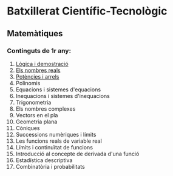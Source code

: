# Batxillerat Científic-Tecnològic
## Matemàtiques
### Continguts de 1r any:

1. [Lògica i demostració](log_dem.md)
2. [Els nombres reals](reals.md)
3. [Potències i arrels](pot_arrel.md)
4. Polinomis
5. Equacions i sistemes d'equacions
6. Inequacions i sistemes d'inequacions
7. Trigonometria
8. Els nombres complexes
9. Vectors en el pla
10. Geometria plana
11. Còniques
12. Successions numèriques i límits
13. Les funcions reals de variable real
14. Límits i continuïtat de funcions
15. Introducció al concepte de derivada d'una funció
16. Estadística descriptiva
18. Combinatòria i probabilitats



<object data="{{ site.url }}{{ site.baseurl }}/batx/log-dem.pdf" width="100%" type="application/pdf"></object>
